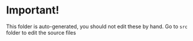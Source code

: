 # Important!

This folder is auto-generated, you should not edit these by hand.
Go to `src` folder to edit the source files